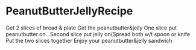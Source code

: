 # PeanutButterJellyRecipe
Get 2 slices of bread & plate
Get the peanutbutter&jelly
One slice put peanutbutter on...Second slice put jelly on(Spread both w/t spoon or knife
Put the two slices together
Enjoy your peanutbutter&jelly sandwich

